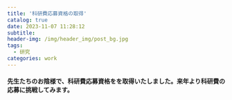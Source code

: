 ```yaml
---
title: '科研費応募資格の取得'
catalog: true
date: 2023-11-07 11:28:12
subtitle:
header-img: /img/header_img/post_bg.jpg
tags: 
  - 研究
categories: work
---
```


#### 先生たちのお陰様で、科研費応募資格をを取得いたしました。来年より科研費の応募に挑戦してみます。
